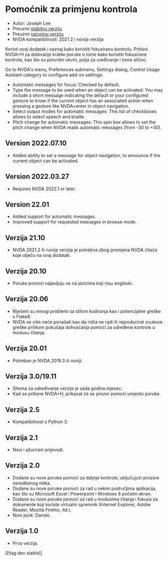 # Pomoćnik za primjenu kontrola #

* Autor: Joseph Lee
* Preuzmi [stabilnu verziju][1]
* Preuzmi [razvojnu verziju][2]
* NVDA kompatibilnost: 2021.2 i novija verzija

Koristi ovaj dodatak i saznaj kako koristiti fokusiranu kontrolu. Pritisni
NVDA+H za dobivanje kratke poruke o tome kako koristiti fokusirane kontrole,
kao što su potvrdni okviri, polja za uređivanje i tome slično.

Go to NVDA's menu, Preferences submenu, Settings dialog, Control Usage
Asistant category to configure add-on settings:

* Automatic messages for focus: Checked by default.
* Type the message to be used when an object can be activated: You may
  include a short message indicating the default or your configured gesture
  to know if the current object has an associated action when pressing a
  gesture like NVDA+enter in object navigation.
* Select output modes for automatic messages: This list of checkboxes allows
  to select speech and braille.
* Pitch change for automatic messages: This spin box allows to set the pitch
  change when NVDA reads automatic messages (from -30 to +30).

## Version 2022.07.10

* Added ability to set a message for object navigation, to announce if the
  current object can be activated.

## Version 2022.03.27

* Requires NVDA 2022.1 or later.

## Version 22.01

* Added support for automatic messages.
* Improved support for requested messages in browse mode.

## Verzija 21.10

* NVDA 2021.2 ili novija verzija je potrebna zbog promjena NVDA čitača koje
  utječu na ovaj dodatak.

## Verzija 20.10

* Poruke pomoći najavljuju se na jezicima koji nisu engleski.

## Verzija 20.06

* Riješeni su mnogi problemi sa stilom kodiranja kao i potencijalne greške s
  Flake8.
* NVDA se više neće ponašati kao da ništa ne radi ili reproducirat zvukove
  greške prilikom pokušaja dohvaćanja pomoći za određene kontrole u modusu
  čitanja.

## Verzija 20.01

* Potreban je NVDA 2019.3 ili noviji.

## Verzija 3.0/19.11

* Shema za određivanje verzije je sada godina.mjesec.
* Kad se pritisne NVDA+H, prikazat će se prozor pomoći umjesto poruke.

## Verzija 2.5

* Kompatibilnost s Python 3.

## Verzija 2.1

* Novi i ažurirani prijevodi.

## Verzija 2.0

* Dodane su nove poruke pomoći za daljnje kontrole, uključujući prozore
  neredbenog retka.
* Dodane su nove poruke pomoći za rad u nekim područjima aplikacija, kao što
  su Microsoft Excel i Powerpoint i Windows 8 početni ekran.
* Dodane su nove poruke pomoći za rad u modusima čitanja i fokusa za
  dokumente koji koriste virtualni spremnik (Internet Explorer, Adobe
  Reader, Mozilla Firefox, itd.).
* Novi jezik: Danski.

## Verzija 1.0

* Prva verzija.

[[!tag dev stable]]

[1]: https://addons.nvda-project.org/files/get.php?file=cua

[2]: https://addons.nvda-project.org/files/get.php?file=cua-dev
